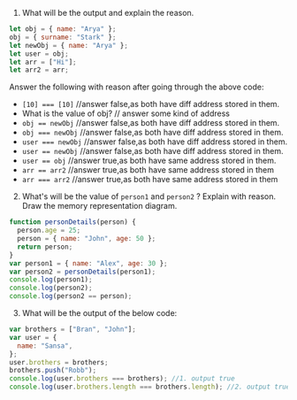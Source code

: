 1. What will be the output and explain the reason.

```js
let obj = { name: "Arya" };
obj = { surname: "Stark" };
let newObj = { name: "Arya" };
let user = obj;
let arr = ["Hi"];
let arr2 = arr;
```

Answer the following with reason after going through the above code:

- `[10] === [10]` //answer false,as both have diff address stored in them.
- What is the value of obj? // answer some kind of address
- `obj == newObj` //answer false,as both have diff address stored in them.
- `obj === newObj` //answer false,as both have diff address stored in them.
- `user === newObj` //answer false,as both have diff address stored in them.
- `user == newObj` //answer false,as both have diff address stored in them.
- `user == obj` //answer true,as both have same address stored in them.
- `arr == arr2` //answer true,as both have same address stored in them
- `arr === arr2` //answer true,as both have same address stored in them

2. What's will be the value of `person1` and `person2` ? Explain with reason. Draw the memory representation diagram.

<!-- To add this image here use ![name](./hello.jpg) -->

```js
function personDetails(person) {
  person.age = 25;
  person = { name: "John", age: 50 };
  return person;
}
var person1 = { name: "Alex", age: 30 };
var person2 = personDetails(person1);
console.log(person1);
console.log(person2);
console.log(person2 == person);
```

3. What will be the output of the below code:

```js
var brothers = ["Bran", "John"];
var user = {
  name: "Sansa",
};
user.brothers = brothers;
brothers.push("Robb");
console.log(user.brothers === brothers); //1. output true
console.log(user.brothers.length === brothers.length); //2. output true
```
